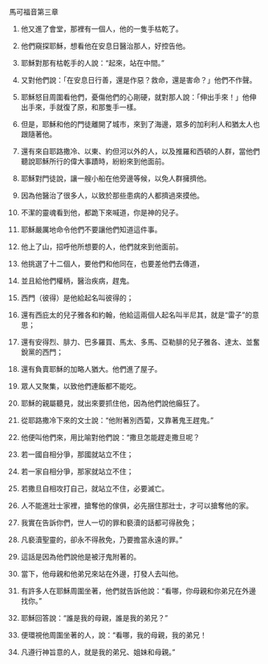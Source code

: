 馬可福音第三章

1. 他又進了會堂，那裡有一個人，他的一隻手枯乾了。

2. 他們窺探耶穌，想看他在安息日醫治那人，好控告他。

3. 耶穌對那有枯乾手的人說：“起來，站在中間。”

4. 又對他們說：「在安息日行善，還是作惡？救命，還是害命？」他們不作聲。

5. 耶穌怒目周圍看他們，憂傷他們的心剛硬，就對那人說：「伸出手來！」他伸出手來，手就復了原，和那隻手一樣。

7. 但是，耶穌和他的門徒離開了城市，來到了海邊，眾多的加利利人和猶太人也跟隨著他。

8. 還有來自耶路撒冷、以東、約但河以外的人，以及推羅和西頓的人群，當他們聽說耶穌所行的偉大事蹟時，紛紛來到他面前。

9. 耶穌對門徒說，讓一艘小船在他旁邊等候，以免人群擁擠他。

10. 因為他醫治了很多人，以致於那些患病的人都擠過來摸他。

11. 不潔的靈魂看到他，都跪下來喊道，你是神的兒子。

12. 耶穌嚴厲地命令他們不要讓他們知道這件事。

13. 他上了山，招呼他所想要的人，他們就來到他面前。

14. 他挑選了十二個人，要他們和他同在，也要差他們去傳道，

15. 並且給他們權柄，醫治疾病，趕鬼。

16. 西門（彼得）是他給起名叫彼得的；

17. 還有西庇太的兒子雅各和約翰，他給這兩個人起名叫半尼其，就是“雷子”的意思；

18. 還有安得烈、腓力、巴多羅買、馬太、多馬、亞勒腓的兒子雅各、達太、並奮銳黨的西門；

19. 還有負賣耶穌的加略人猶大。他們進了屋子。

20. 眾人又聚集，以致他們連飯都不能吃。

21. 耶穌的親屬聽見，就出來要抓住他，因為他們說他癲狂了。

22. 從耶路撒冷下來的文士說：“他附著別西蔔，又靠著鬼王趕鬼。”

23. 他便叫他們來，用比喻對他們說：“撒旦怎能趕走撒旦呢？

24. 若一國自相分爭，那國就站立不住；

25. 若一家自相分爭，那家就站立不住；

26. 若撒旦自相攻打自己，就站立不住，必要滅亡。

27. 人不能進壯士家裡，搶奪他的傢俱，必先捆住那壯士，才可以搶奪他的家。

28. 我實在告訴你們，世人一切的罪和褻瀆的話都可得赦免；

29. 凡褻瀆聖靈的，卻永不得赦免，乃要擔當永遠的罪。”

30. 這話是因為他們說他是被汙鬼附著的。

31. 當下，他母親和他弟兄來站在外邊，打發人去叫他。

32. 有許多人在耶穌周圍坐著，他們就告訴他說：“看哪，你母親和你弟兄在外邊找你。”

33. 耶穌回答說：“誰是我的母親，誰是我的弟兄？”

34. 便環視他周圍坐著的人，說：“看哪，我的母親，我的弟兄！

35. 凡遵行神旨意的人，就是我的弟兄、姐妹和母親。”
